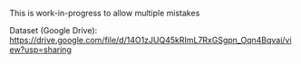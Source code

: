 This is work-in-progress to allow multiple mistakes

Dataset (Google Drive): https://drive.google.com/file/d/14O1zJUQ45kRImL7RxGSgpn_Oqn4Bqvai/view?usp=sharing
